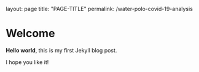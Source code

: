 layout: page
title: "PAGE-TITLE"
permalink: /water-polo-covid-19-analysis

# Welcome

**Hello world**, this is my first Jekyll blog post.

I hope you like it!
